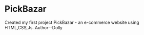# PickBazar
Created my first project PickBazar - an e-commerce website using HTML,CSS,Js.
Author--Dolly
